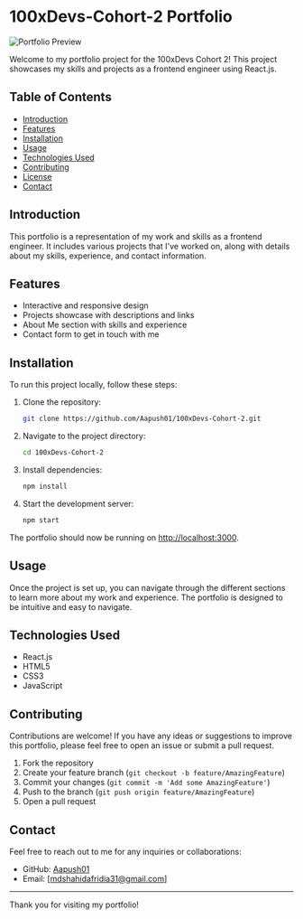  # 100xDevs-Cohort-2 Portfolio

![Portfolio Preview](path-to-your-preview-image)

Welcome to my portfolio project for the 100xDevs Cohort 2! This project showcases my skills and projects as a frontend engineer using React.js.

## Table of Contents

- [Introduction](#introduction)
- [Features](#features)
- [Installation](#installation)
- [Usage](#usage)
- [Technologies Used](#technologies-used)
- [Contributing](#contributing)
- [License](#license)
- [Contact](#contact)

## Introduction

This portfolio is a representation of my work and skills as a frontend engineer. It includes various projects that I've worked on, along with details about my skills, experience, and contact information.

## Features

- Interactive and responsive design
- Projects showcase with descriptions and links
- About Me section with skills and experience
- Contact form to get in touch with me

## Installation

To run this project locally, follow these steps:

1. Clone the repository:
    ```sh
    git clone https://github.com/Aapush01/100xDevs-Cohort-2.git
    ```
2. Navigate to the project directory:
    ```sh
    cd 100xDevs-Cohort-2
    ```
3. Install dependencies:
    ```sh
    npm install
    ```
4. Start the development server:
    ```sh
    npm start
    ```

The portfolio should now be running on [http://localhost:3000](http://localhost:3000).

## Usage

Once the project is set up, you can navigate through the different sections to learn more about my work and experience. The portfolio is designed to be intuitive and easy to navigate.

## Technologies Used

- React.js
- HTML5
- CSS3
- JavaScript
 

## Contributing

Contributions are welcome! If you have any ideas or suggestions to improve this portfolio, please feel free to open an issue or submit a pull request.

1. Fork the repository
2. Create your feature branch (`git checkout -b feature/AmazingFeature`)
3. Commit your changes (`git commit -m 'Add some AmazingFeature'`)
4. Push to the branch (`git push origin feature/AmazingFeature`)
5. Open a pull request

 

## Contact

Feel free to reach out to me for any inquiries or collaborations:

- GitHub: [Aapush01](https://github.com/Aapush01)
- Email: [mdshahidafridia31@gmail.com]

---

Thank you for visiting my portfolio!
